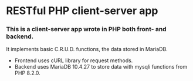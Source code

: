 # RESTful PHP client-server app

### This is a client-server app wrote in PHP both front- and backend.
It implements basic C.R.U.D. functions, the data stored in MariaDB.
- Frontend uses cURL library for request methods.
- Backend uses MariaDB 10.4.27 to store data with mysqli functions from PHP 8.2.0.
